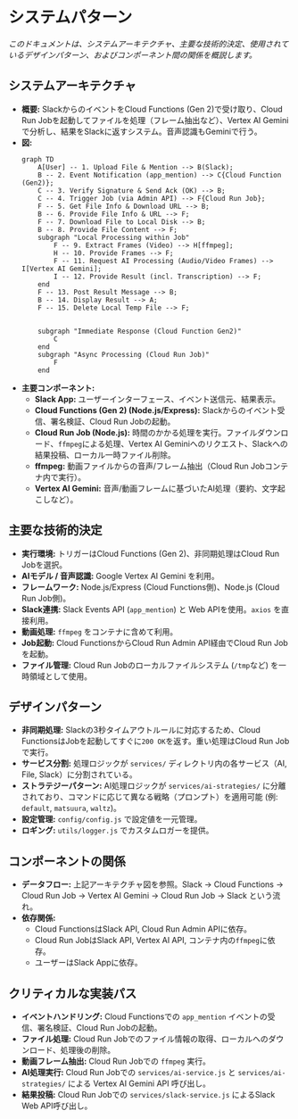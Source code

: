 # システムパターン

*このドキュメントは、システムアーキテクチャ、主要な技術的決定、使用されているデザインパターン、およびコンポーネント間の関係を概説します。*

## システムアーキテクチャ

*   **概要:** SlackからのイベントをCloud Functions (Gen 2)で受け取り、Cloud Run Jobを起動してファイルを処理（フレーム抽出など）、Vertex AI Geminiで分析し、結果をSlackに返すシステム。音声認識もGeminiで行う。
*   **図:**
    ```mermaid
    graph TD
        A[User] -- 1. Upload File & Mention --> B(Slack);
        B -- 2. Event Notification (app_mention) --> C{Cloud Function (Gen2)};
        C -- 3. Verify Signature & Send Ack (OK) --> B;
        C -- 4. Trigger Job (via Admin API) --> F{Cloud Run Job};
        F -- 5. Get File Info & Download URL --> B;
        B -- 6. Provide File Info & URL --> F;
        F -- 7. Download File to Local Disk --> B;
        B -- 8. Provide File Content --> F;
        subgraph "Local Processing within Job"
            F -- 9. Extract Frames (Video) --> H[ffmpeg];
            H -- 10. Provide Frames --> F;
            F -- 11. Request AI Processing (Audio/Video Frames) --> I[Vertex AI Gemini];
            I -- 12. Provide Result (incl. Transcription) --> F;
        end
        F -- 13. Post Result Message --> B;
        B -- 14. Display Result --> A;
        F -- 15. Delete Local Temp File --> F;


        subgraph "Immediate Response (Cloud Function Gen2)"
            C
        end
        subgraph "Async Processing (Cloud Run Job)"
            F
        end
    ```
*   **主要コンポーネント:**
    *   **Slack App:** ユーザーインターフェース、イベント送信元、結果表示。
    *   **Cloud Functions (Gen 2) (Node.js/Express):** Slackからのイベント受信、署名検証、Cloud Run Jobの起動。
    *   **Cloud Run Job (Node.js):** 時間のかかる処理を実行。ファイルダウンロード、`ffmpeg`による処理、Vertex AI Geminiへのリクエスト、Slackへの結果投稿、ローカル一時ファイル削除。
    *   **ffmpeg:** 動画ファイルからの音声/フレーム抽出（Cloud Run Jobコンテナ内で実行）。
    *   **Vertex AI Gemini:** 音声/動画フレームに基づいたAI処理（要約、文字起こしなど）。

## 主要な技術的決定

*   **実行環境:** トリガーはCloud Functions (Gen 2)、非同期処理はCloud Run Jobを選択。
*   **AIモデル / 音声認識:** Google Vertex AI Gemini を利用。
*   **フレームワーク:** Node.js/Express (Cloud Functions側)、Node.js (Cloud Run Job側)。
*   **Slack連携:** Slack Events API (`app_mention`) と Web APIを使用。`axios` を直接利用。
*   **動画処理:** `ffmpeg` をコンテナに含めて利用。
*   **Job起動:** Cloud FunctionsからCloud Run Admin API経由でCloud Run Jobを起動。
*   **ファイル管理:** Cloud Run Jobのローカルファイルシステム (`/tmp`など) を一時領域として使用。

## デザインパターン

*   **非同期処理:** Slackの3秒タイムアウトルールに対応するため、Cloud FunctionsはJobを起動してすぐに`200 OK`を返す。重い処理はCloud Run Jobで実行。
*   **サービス分割:** 処理ロジックが `services/` ディレクトリ内の各サービス（AI, File, Slack）に分割されている。
*   **ストラテジーパターン:** AI処理ロジックが `services/ai-strategies/` に分離されており、コマンドに応じて異なる戦略（プロンプト）を適用可能 (例: `default`, `matsuura`, `waltz`)。
*   **設定管理:** `config/config.js` で設定値を一元管理。
*   **ロギング:** `utils/logger.js` でカスタムロガーを提供。

## コンポーネントの関係

*   **データフロー:** 上記アーキテクチャ図を参照。Slack -> Cloud Functions -> Cloud Run Job -> Vertex AI Gemini -> Cloud Run Job -> Slack という流れ。
*   **依存関係:**
    *   Cloud FunctionsはSlack API, Cloud Run Admin APIに依存。
    *   Cloud Run JobはSlack API, Vertex AI API, コンテナ内の`ffmpeg`に依存。
    *   ユーザーはSlack Appに依存。

## クリティカルな実装パス

*   **イベントハンドリング:** Cloud Functionsでの `app_mention` イベントの受信、署名検証、Cloud Run Jobの起動。
*   **ファイル処理:** Cloud Run Jobでのファイル情報の取得、ローカルへのダウンロード、処理後の削除。
*   **動画フレーム抽出:** Cloud Run Jobでの `ffmpeg` 実行。
*   **AI処理実行:** Cloud Run Jobでの `services/ai-service.js` と `services/ai-strategies/` による Vertex AI Gemini API 呼び出し。
*   **結果投稿:** Cloud Run Jobでの `services/slack-service.js` によるSlack Web API呼び出し。
